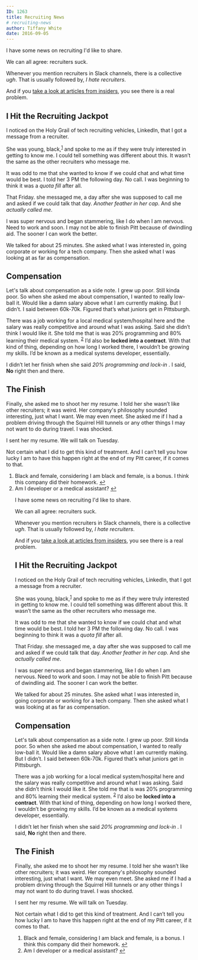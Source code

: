 ```yaml
---
ID: 1263
title: Recruiting News
# recruiting-news
author: Tiffany White
date: 2016-09-05
---
```




I have some news on recruiting I'd like to share.

We can all agree: recruiters suck.

Whenever you mention recruiters in Slack channels, there is a collective <em>ugh</em>. That is usually followed by, <em>I hate recruiters</em>.

And if you <a href="http://insights.dice.com/2014/09/16/recruitings-dirty-little-secrets/" target="_blank">take a look at articles from insiders</a>, you see there is a real problem.
<h2>I Hit the Recruiting Jackpot</h2>
I noticed on the Holy Grail of tech recruiting vehicles, LinkedIn, that I got a message from a recruiter.

She was young, black,<sup><a id="ffn1" class="footnote" href="#fn1">1</a></sup> and spoke to me as if they were truly interested in getting to know me. I could tell something was different about this. It wasn’t the same as the other recruiters who message me.

It was odd to me that she wanted to know if we could chat and what time would be best. I told her 3 PM the following day. No call. I was beginning to think it was a <em>quota fill</em> after all.

That Friday. she messaged me, a day after she was supposed to call me and asked if we could talk that day. <em>Another feather in her cap</em>. And she <em>actually called me</em>.

I was super nervous and began stammering, like I do when I am nervous. Need to work and soon. I may not be able to finish Pitt because of dwindling aid. The sooner I can work the better.

We talked for about 25 minutes. She asked what I was interested in, going corporate or working for a tech company. Then she asked what I was looking at as far as compensation.
<h2>Compensation</h2>
Let's talk about compensation as a side note. I grew up poor. Still kinda poor. So when she asked me about compensation, I wanted to really low-ball it. Would like a damn salary above what I am currently making. But I didn’t. I said between 60k-70k. Figured that’s what juniors get in Pittsburgh.

There was a job working for a local medical system/hospital here and the salary was really competitive and around what I was asking. Said she didn’t think I would like it. She told me that is was 20% programming and 80% learning their medical system. <sup><a id="ffn2" class="footnote" href="#fn2">2</a></sup> I’d also be <strong>locked into a contract</strong>. With that kind of thing, depending on how long I worked there, I wouldn’t be growing my skills. I’d be known as a medical systems developer, essentially.

I didn’t let her finish when she said <em>20% programming and lock-in</em> . I said, <strong>No</strong> right then and there.
<h2>The Finish</h2>
Finally, she asked me to shoot her my resume. I told her she wasn’t like other recruiters; it was weird. Her company's philosophy sounded interesting, just what I want. We may even meet. She asked me if I had a problem driving through the Squirrel Hill tunnels or any other things I may not want to do during travel. I was shocked.

I sent her my resume. We will talk on Tuesday.

Not certain what I did to get this kind of treatment. And I can’t tell you how lucky I am to have this happen right at the end of my Pitt career, if it comes to that.
<ol id="footnotes">
 	<li id="fn1">Black and female, considering I am black and female, is a bonus. I think this company did their homework. <a href="#ffn1">↩︎</a></li>
 	<li id="fn2">Am I developer or a medical assistant? <a href="#ffn2">↩︎</a></li>




I have some news on recruiting I'd like to share.

We can all agree: recruiters suck.

Whenever you mention recruiters in Slack channels, there is a collective <em>ugh</em>. That is usually followed by, <em>I hate recruiters</em>.

And if you <a href="http://insights.dice.com/2014/09/16/recruitings-dirty-little-secrets/" target="_blank">take a look at articles from insiders</a>, you see there is a real problem.
<h2>I Hit the Recruiting Jackpot</h2>
I noticed on the Holy Grail of tech recruiting vehicles, LinkedIn, that I got a message from a recruiter.

She was young, black,<sup><a id="ffn1" class="footnote" href="#fn1">1</a></sup> and spoke to me as if they were truly interested in getting to know me. I could tell something was different about this. It wasn’t the same as the other recruiters who message me.

It was odd to me that she wanted to know if we could chat and what time would be best. I told her 3 PM the following day. No call. I was beginning to think it was a <em>quota fill</em> after all.

That Friday. she messaged me, a day after she was supposed to call me and asked if we could talk that day. <em>Another feather in her cap</em>. And she <em>actually called me</em>.

I was super nervous and began stammering, like I do when I am nervous. Need to work and soon. I may not be able to finish Pitt because of dwindling aid. The sooner I can work the better.

We talked for about 25 minutes. She asked what I was interested in, going corporate or working for a tech company. Then she asked what I was looking at as far as compensation.
<h2>Compensation</h2>
Let's talk about compensation as a side note. I grew up poor. Still kinda poor. So when she asked me about compensation, I wanted to really low-ball it. Would like a damn salary above what I am currently making. But I didn’t. I said between 60k-70k. Figured that’s what juniors get in Pittsburgh.

There was a job working for a local medical system/hospital here and the salary was really competitive and around what I was asking. Said she didn’t think I would like it. She told me that is was 20% programming and 80% learning their medical system. <sup><a id="ffn2" class="footnote" href="#fn2">2</a></sup> I’d also be <strong>locked into a contract</strong>. With that kind of thing, depending on how long I worked there, I wouldn’t be growing my skills. I’d be known as a medical systems developer, essentially.

I didn’t let her finish when she said <em>20% programming and lock-in</em> . I said, <strong>No</strong> right then and there.
<h2>The Finish</h2>
Finally, she asked me to shoot her my resume. I told her she wasn’t like other recruiters; it was weird. Her company's philosophy sounded interesting, just what I want. We may even meet. She asked me if I had a problem driving through the Squirrel Hill tunnels or any other things I may not want to do during travel. I was shocked.

I sent her my resume. We will talk on Tuesday.

Not certain what I did to get this kind of treatment. And I can’t tell you how lucky I am to have this happen right at the end of my Pitt career, if it comes to that.
<ol id="footnotes">
 	<li id="fn1">Black and female, considering I am black and female, is a bonus. I think this company did their homework. <a href="#ffn1">↩︎</a></li>
 	<li id="fn2">Am I developer or a medical assistant? <a href="#ffn2">↩︎</a></li>




</ol>
